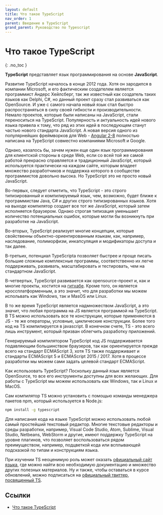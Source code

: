 ```yaml
---
layout: default
title: Что такое TypeScript
nav_order: 1
parent: Введение в TypeScript
grand_parent: Руководство по Typescript
---
```


<!-- prettier-ignore-start -->
# Что такое TypeScript
{: .no_toc }
<!-- prettier-ignore-end -->

**TypeScript** представляет язык программирования на основе **JavaScript**.

Развитие TypeScript началось в конце 2012 года. Хотя он зародился в компании Microsoft, и его фактическим создателем является программист Андерс Хейлсберг, так же известный как создатель таких языков как Delphi, C#, но данный проект сразу стал развиваться как OpenSource. И уже с самого начала новый язык стал быстро распространяться в силу своей гибкости и производительности. Немало проектов, которые были написаны на JavaScript, стали переноситься на TypeScript. Популярность и актуальность идей нового языка привела к тому, что ряд из этих идей в последующем станут частью нового стандарта JavaScript. А новая версия одного из популярнейших фреймворков для Web - [Angular 2-8](../angular-guide/index.md) полностью написана на TypeScript совместно компаниями Microsoft и Google.

Однако, казалось бы, зачем нужен еще один язык программирования для клиентской стороны в среде Web, если со всей той же самой работой прекрасно справляется и традиционный JavaScript, который используется практически на каждом сайте, которым владеет множество разработчиков и поддержка которого в сообществе программистов довольно высока. Но TypeScript это не просто новый JavaScript.

Во-первых, следует отметить, что TypeScript - это строго типизированный и компилируемый язык, чем, возможно, будет ближе к программистам Java, C# и других строго типизированных языков. Хотя на выходе компилятор создает все тот же JavaScript, который затем исполняется браузером. Однако строгая типизация уменьшает количество потенциальных ошибок, которые могли бы возникнуть при разработке на JavaScript.

Во-вторых, TypeScript реализует многие концепции, которые свойственны объектно-ориентированным языкам, как, например, наследование, полиморфизм, инкапсуляция и модификаторы доступа и так далее.

В-третьих, потенциал TypeScriptа позволяет быстрее и проще писать большие сложные комплексные программы, соответственно их легче поддерживать, развивать, масштабировать и тестировать, чем на стандартном JavaScript.

В-четвертых, TypeScript развивается как opensource-проект и, как и многие проекты, хостится на [гитхабе](https://github.com/Microsoft/TypeScript). Кроме того, он является кроссплатформенным, а это значит, что для разработки мы можем испольвать как Windows, так и MasOS или Linux.

В то же время TypeScript является надмножеством JavaScript, а это значит, что любая программа на JS является программой на TypeScript. В TS можно использовать все те конструкции, которые применяются в JS - те же операторы, условные, циклические конструкции. Более того код на TS компилируется в javascript. В конечном счете, TS - это всего лишь инструмент, который призван облегчить разработку приложений.

Генерируемый компилятором TypeScript код JS поддерживается подавляющим большинством браузеров, так как ориентируется прежде всего на стандарт ECMAScript 3, хотя TS также поддерживает и стандарты ECMAScript 5 и ECMAScript 2015 / 2017. Хотя в процессе разработки мы можем сами задать целевой стандарт ECMAScript.

Как использовать TypeScript? Поскольку данный язык является OpenSource, то все его инструменты доступны для всех желающих. Для работы с TypeScript мы можем использовать как Windows, так и Linux и MacOS.

Сам компилятор TS можно установить с помощью команды менеджера пакетов npm, который используется в Node.js:

```bash
npm install -g typescript
```

Для написания кода на языке TypeScript можно использовать любой самый простейший текстовый редактор. Многие текстовые редакторы и среды разработки, например, Visual Code Studio, Atom, Sublime, Visual Studio, Netbeans, WebStorm и другие, имеют поддержку TypeScript на уровне плагинов, что позволяет воспользоваться рядом преимуществом, например, подцветкой кода или всплывающей подсказкой по типам и конструкциям языка.

При изучении TS неоценимую роль может оказать [официальный сайт языка](http://www.typescriptlang.org/), где можно найти всю необходимую документацию и множество других полезных материалов. Ну и также, чтобы оставаться в курсе обновлений, можно подписаться на [официальный твиттер, посвященный TS](https://twitter.com/typescriptlang).

## Ссылки

- [Что такое TypeScript](https://metanit.com/web/typescript/1.1.php)
